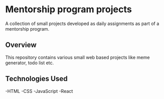 # Mentorship program projects
A collection of small projects developed as daily assignments as part of a mentorship program.
## Overview
This repository contains various small web based projects like meme generator, todo list etc.
## Technologies Used
-HTML
-CSS
-JavaScript
-React
